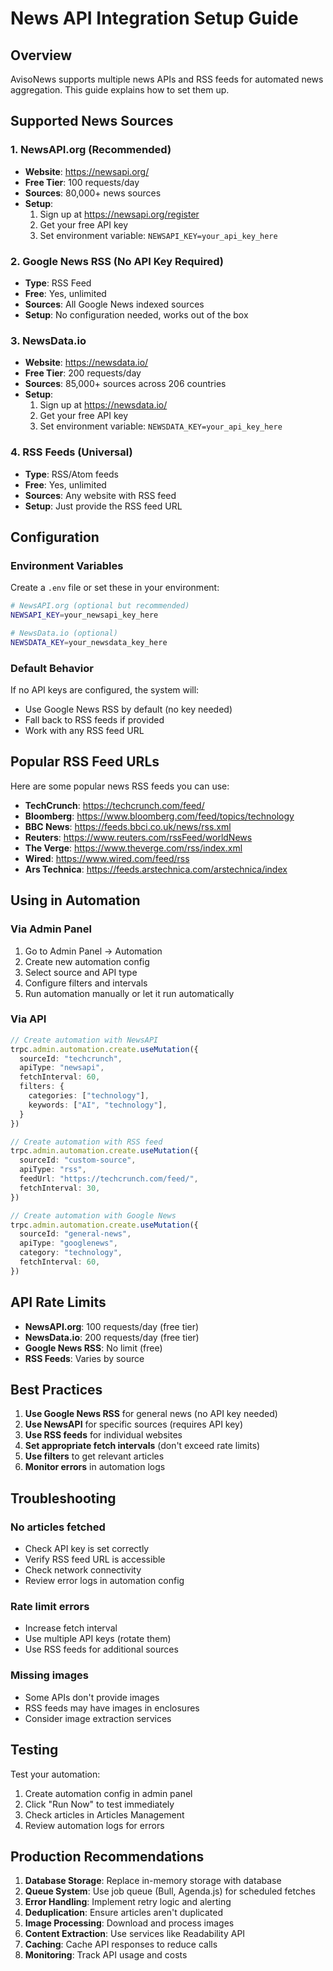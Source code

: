 # News API Integration Setup Guide

## Overview

AvisoNews supports multiple news APIs and RSS feeds for automated news aggregation. This guide explains how to set them up.

## Supported News Sources

### 1. NewsAPI.org (Recommended)
- **Website**: https://newsapi.org/
- **Free Tier**: 100 requests/day
- **Sources**: 80,000+ news sources
- **Setup**:
  1. Sign up at https://newsapi.org/register
  2. Get your free API key
  3. Set environment variable: `NEWSAPI_KEY=your_api_key_here`

### 2. Google News RSS (No API Key Required)
- **Type**: RSS Feed
- **Free**: Yes, unlimited
- **Sources**: All Google News indexed sources
- **Setup**: No configuration needed, works out of the box

### 3. NewsData.io
- **Website**: https://newsdata.io/
- **Free Tier**: 200 requests/day
- **Sources**: 85,000+ sources across 206 countries
- **Setup**:
  1. Sign up at https://newsdata.io/
  2. Get your free API key
  3. Set environment variable: `NEWSDATA_KEY=your_api_key_here`

### 4. RSS Feeds (Universal)
- **Type**: RSS/Atom feeds
- **Free**: Yes, unlimited
- **Sources**: Any website with RSS feed
- **Setup**: Just provide the RSS feed URL

## Configuration

### Environment Variables

Create a `.env` file or set these in your environment:

```bash
# NewsAPI.org (optional but recommended)
NEWSAPI_KEY=your_newsapi_key_here

# NewsData.io (optional)
NEWSDATA_KEY=your_newsdata_key_here
```

### Default Behavior

If no API keys are configured, the system will:
- Use Google News RSS by default (no key needed)
- Fall back to RSS feeds if provided
- Work with any RSS feed URL

## Popular RSS Feed URLs

Here are some popular news RSS feeds you can use:

- **TechCrunch**: https://techcrunch.com/feed/
- **Bloomberg**: https://www.bloomberg.com/feed/topics/technology
- **BBC News**: https://feeds.bbci.co.uk/news/rss.xml
- **Reuters**: https://www.reuters.com/rssFeed/worldNews
- **The Verge**: https://www.theverge.com/rss/index.xml
- **Wired**: https://www.wired.com/feed/rss
- **Ars Technica**: https://feeds.arstechnica.com/arstechnica/index

## Using in Automation

### Via Admin Panel
1. Go to Admin Panel → Automation
2. Create new automation config
3. Select source and API type
4. Configure filters and intervals
5. Run automation manually or let it run automatically

### Via API
```typescript
// Create automation with NewsAPI
trpc.admin.automation.create.useMutation({
  sourceId: "techcrunch",
  apiType: "newsapi",
  fetchInterval: 60,
  filters: {
    categories: ["technology"],
    keywords: ["AI", "technology"],
  }
})

// Create automation with RSS feed
trpc.admin.automation.create.useMutation({
  sourceId: "custom-source",
  apiType: "rss",
  feedUrl: "https://techcrunch.com/feed/",
  fetchInterval: 30,
})

// Create automation with Google News
trpc.admin.automation.create.useMutation({
  sourceId: "general-news",
  apiType: "googlenews",
  category: "technology",
  fetchInterval: 60,
})
```

## API Rate Limits

- **NewsAPI.org**: 100 requests/day (free tier)
- **NewsData.io**: 200 requests/day (free tier)
- **Google News RSS**: No limit (free)
- **RSS Feeds**: Varies by source

## Best Practices

1. **Use Google News RSS** for general news (no API key needed)
2. **Use NewsAPI** for specific sources (requires API key)
3. **Use RSS feeds** for individual websites
4. **Set appropriate fetch intervals** (don't exceed rate limits)
5. **Use filters** to get relevant articles
6. **Monitor errors** in automation logs

## Troubleshooting

### No articles fetched
- Check API key is set correctly
- Verify RSS feed URL is accessible
- Check network connectivity
- Review error logs in automation config

### Rate limit errors
- Increase fetch interval
- Use multiple API keys (rotate them)
- Use RSS feeds for additional sources

### Missing images
- Some APIs don't provide images
- RSS feeds may have images in enclosures
- Consider image extraction services

## Testing

Test your automation:
1. Create automation config in admin panel
2. Click "Run Now" to test immediately
3. Check articles in Articles Management
4. Review automation logs for errors

## Production Recommendations

1. **Database Storage**: Replace in-memory storage with database
2. **Queue System**: Use job queue (Bull, Agenda.js) for scheduled fetches
3. **Error Handling**: Implement retry logic and alerting
4. **Deduplication**: Ensure articles aren't duplicated
5. **Image Processing**: Download and process images
6. **Content Extraction**: Use services like Readability API
7. **Caching**: Cache API responses to reduce calls
8. **Monitoring**: Track API usage and costs

